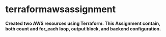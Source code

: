# terraformawsassignment
<b> Created two AWS resources using Terraform. This Assignment contain, both count and for_each loop, output block, and backend configuration. </b>
